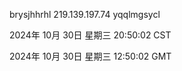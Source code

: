 brysjhhrhl 219.139.197.74 yqqlmgsycl

2024年 10月 30日 星期三 20:50:02 CST

2024年 10月 30日 星期三 12:50:02 GMT
